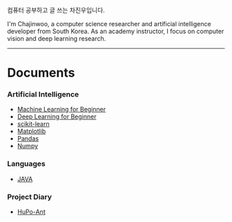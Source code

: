 
컴퓨터 공부하고 글 쓰는 차진우입니다. 

I'm Chajinwoo, a computer science researcher and artificial intelligence developer from South Korea. As an academy instructor, I focus on computer vision and deep learning research.

---
# Documents

### Artificial Intelligence
- [Machine Learning for Beginner](https://startedourmission.github.io/machine-learning-textbook.html)
- [Deep Learning for Beginner](https://startedourmission.github.io/deep-learning-textbook.html)
- [scikit-learn](https://startedourmission.github.io/scikitlearn.html)
- [Matplotlib](https://startedourmission.github.io/matplotlib.html)
- [Pandas](https://startedourmission.github.io/pandas.html)
- [Numpy](https://startedourmission.github.io/numpy.html)

### Languages
- [JAVA](https://startedourmission.github.io/java.html)

### Project Diary
- [HuPo-Ant](https://startedourmission.github.io/hupoant.html)